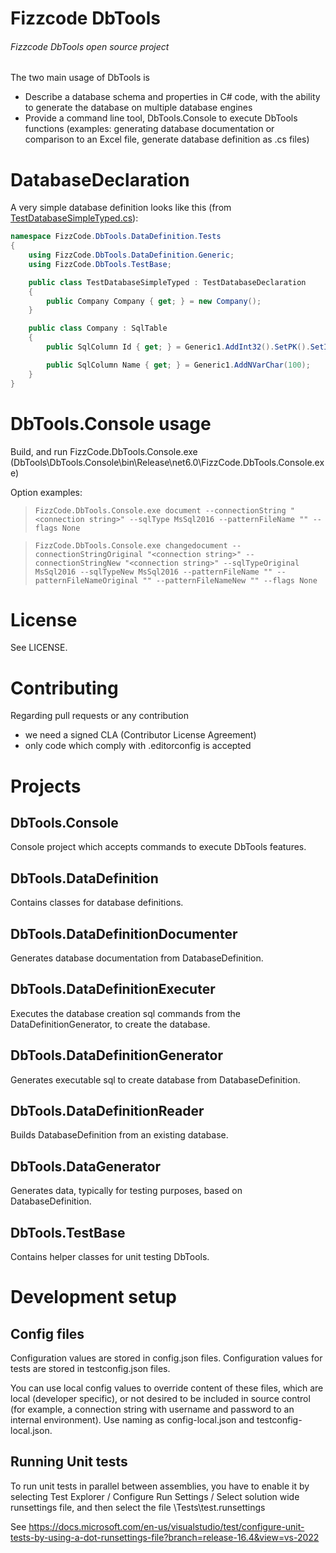 # Fizzcode DbTools
###### Fizzcode DbTools open source project

The two main usage of DbTools is
- Describe a database schema and properties in C# code, with the ability to generate the database on multiple database engines
- Provide a command line tool, DbTools.Console to execute DbTools functions (examples: generating database documentation or comparison to an Excel file, generate database definition as .cs files)

# DatabaseDeclaration
A very simple database definition looks like this (from
[TestDatabaseSimpleTyped.cs](https://github.com/FizzcodeSoftware/DbTools/blob/master/Tests/DbTools.DataDefinition.Tests/DatabaseDeclaration/Typed/TestDatabaseSimpleTyped.cs)):

```cs
namespace FizzCode.DbTools.DataDefinition.Tests
{
    using FizzCode.DbTools.DataDefinition.Generic;
    using FizzCode.DbTools.TestBase;

    public class TestDatabaseSimpleTyped : TestDatabaseDeclaration
    {
        public Company Company { get; } = new Company();
    }

    public class Company : SqlTable
    {
        public SqlColumn Id { get; } = Generic1.AddInt32().SetPK().SetIdentity();

        public SqlColumn Name { get; } = Generic1.AddNVarChar(100);
    }
}
```

# DbTools.Console usage
Build, and run FizzCode.DbTools.Console.exe
(DbTools\DbTools.Console\bin\Release\net6.0\FizzCode.DbTools.Console.exe)

Option examples:

> ```FizzCode.DbTools.Console.exe document --connectionString "<connection string>" --sqlType MsSql2016 --patternFileName "" --flags None```

> ```FizzCode.DbTools.Console.exe changedocument --connectionStringOriginal "<connection string>" --connectionStringNew "<connection string>" --sqlTypeOriginal MsSql2016 --sqlTypeNew MsSql2016 --patternFileName "" --patternFileNameOriginal "" --patternFileNameNew "" --flags None```

# License

See LICENSE.

# Contributing

Regarding pull requests or any contribution
- we need a signed CLA (Contributor License Agreement)
- only code which comply with .editorconfig is accepted

# Projects
## DbTools.Console
Console project which accepts commands to execute DbTools features.
## DbTools.DataDefinition
Contains classes for database definitions.
## DbTools.DataDefinitionDocumenter
Generates database documentation from DatabaseDefinition.
## DbTools.DataDefinitionExecuter
Executes the database creation sql commands from the DataDefinitionGenerator, to create the database.
## DbTools.DataDefinitionGenerator
Generates executable sql to create database from DatabaseDefinition.
## DbTools.DataDefinitionReader
Builds DatabaseDefinition from an existing database.
## DbTools.DataGenerator
Generates data, typically for testing purposes, based on DatabaseDefinition.
## DbTools.TestBase
Contains helper classes for unit testing DbTools.

# Development setup
## Config files
Configuration values are stored in config.json files.
Configuration values for tests are stored in testconfig.json files.

You can use local config values to override content of these files, which are local (developer specific), or not desired to be included in source control (for example, a connection string with username and password to an internal environment).
Use naming as config-local.json and testconfig-local.json.

## Running Unit tests
To run unit tests in parallel between assemblies, you have to enable it by selecting Test Explorer / Configure Run Settings / Select solution wide runsettings file, and then select the file \Tests\test.runsettings

See https://docs.microsoft.com/en-us/visualstudio/test/configure-unit-tests-by-using-a-dot-runsettings-file?branch=release-16.4&view=vs-2022